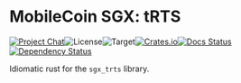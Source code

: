 # MobileCoin SGX: tRTS

[![Project Chat][chat-image]][chat-link]<!--
-->![License][license-image]<!--
-->![Target][target-image]<!--
-->[![Crates.io][crate-image]][crate-link]<!--
-->[![Docs Status][docs-image]][docs-link]<!--
-->[![Dependency Status][deps-image]][deps-link]

Idiomatic rust for the `sgx_trts` library.

[chat-image]: https://img.shields.io/discord/844353360348971068?style=flat-square
[chat-link]: https://mobilecoin.chat
[license-image]: https://img.shields.io/crates/l/mc-sgx-trts?style=flat-square
[target-image]: https://img.shields.io/badge/target-sgx-red?style=flat-square
[crate-image]: https://img.shields.io/crates/v/mc-sgx-capable.svg?style=flat-square
[crate-link]: https://crates.io/crates/mc-sgx-trts
[docs-image]: https://img.shields.io/docsrs/mc-sgx-trts?style=flat-square
[docs-link]: https://docs.rs/crate/mc-sgx-trts
[deps-image]: https://deps.rs/crate/mc-sgx-trts/0.7.3/status.svg?style=flat-square
[deps-link]: https://deps.rs/crate/mc-sgx-trts/0.7.3
